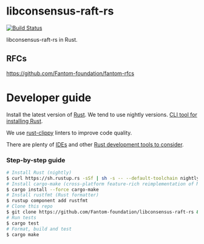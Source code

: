 libconsensus-raft-rs
===========
[![Build Status](https://travis-ci.org/Fantom-foundation/libconsensus-raft-rs.svg?branch=master)](https://travis-ci.org/Fantom-foundation/libconsensus-raft-rs)

libconsensus-raft-rs in Rust.

## RFCs

https://github.com/Fantom-foundation/fantom-rfcs

# Developer guide

Install the latest version of [Rust](https://www.rust-lang.org). We tend to use nightly versions. [CLI tool for installing Rust](https://rustup.rs).

We use [rust-clippy](https://github.com/rust-lang-nursery/rust-clippy) linters to improve code quality.

There are plenty of [IDEs](https://areweideyet.com) and other [Rust development tools to consider](https://github.com/rust-unofficial/awesome-rust#development-tools).

### Step-by-step guide
```bash
# Install Rust (nightly)
$ curl https://sh.rustup.rs -sSf | sh -s -- --default-toolchain nightly
# Install cargo-make (cross-platform feature-rich reimplementation of Make)
$ cargo install --force cargo-make
# Install rustfmt (Rust formatter)
$ rustup component add rustfmt
# Clone this repo
$ git clone https://github.com/Fantom-foundation/libconsensus-raft-rs && cd libconsensus-raft-rs
# Run tests
$ cargo test
# Format, build and test
$ cargo make
```
